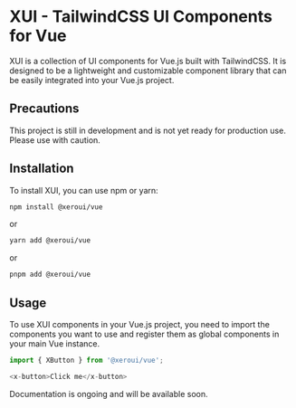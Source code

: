 # XUI - TailwindCSS UI Components for Vue

XUI is a collection of UI components for Vue.js built with TailwindCSS. It is designed to be a lightweight and customizable component library that can be easily integrated into your Vue.js project.

## Precautions
This project is still in development and is not yet ready for production use. Please use with caution.

## Installation

To install XUI, you can use npm or yarn:

```bash
npm install @xeroui/vue
```

or

```bash
yarn add @xeroui/vue
```

or
    
```bash
pnpm add @xeroui/vue
```

## Usage

To use XUI components in your Vue.js project, you need to import the components you want to use and register them as global components in your main Vue instance.

```javascript
import { XButton } from '@xeroui/vue';

<x-button>Click me</x-button>
```

Documentation is ongoing and will be available soon.
